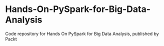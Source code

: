 # Hands-On-PySpark-for-Big-Data-Analysis
Code repository for Hands On PySpark for Big Data Analysis, published by Packt
